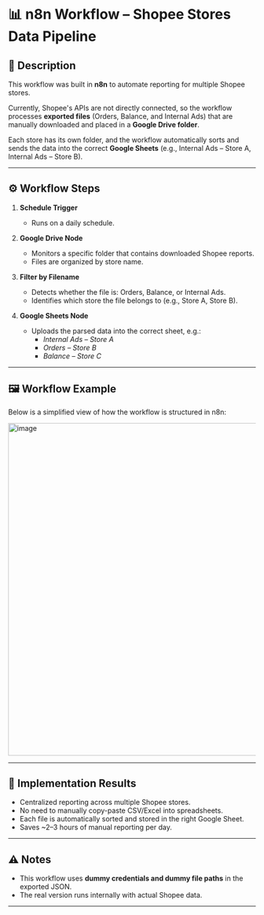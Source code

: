 # 📊 n8n Workflow – Shopee Stores Data Pipeline

## 📝 Description
This workflow was built in **n8n** to automate reporting for multiple Shopee stores.  

Currently, Shopee's APIs are not directly connected, so the workflow processes **exported files** (Orders, Balance, and Internal Ads) that are manually downloaded and placed in a **Google Drive folder**.  

Each store has its own folder, and the workflow automatically sorts and sends the data into the correct **Google Sheets** (e.g., Internal Ads – Store A, Internal Ads – Store B).

---

## ⚙️ Workflow Steps
1. **Schedule Trigger**  
   - Runs on a daily schedule.  

2. **Google Drive Node**  
   - Monitors a specific folder that contains downloaded Shopee reports.  
   - Files are organized by store name.  

3. **Filter by Filename**  
   - Detects whether the file is: Orders, Balance, or Internal Ads.  
   - Identifies which store the file belongs to (e.g., Store A, Store B).  

4. **Google Sheets Node**  
   - Uploads the parsed data into the correct sheet, e.g.:  
     - *Internal Ads – Store A*  
     - *Orders – Store B*  
     - *Balance – Store C*  

---

## 🖼️ Workflow Example
Below is a simplified view of how the workflow is structured in n8n:

<img width="1002" height="677" alt="image" src="https://github.com/user-attachments/assets/4dea98fb-cc0f-40d6-8dbd-95b12b8cc3ab" />

---

## 🚀 Implementation Results
- Centralized reporting across multiple Shopee stores.  
- No need to manually copy-paste CSV/Excel into spreadsheets.  
- Each file is automatically sorted and stored in the right Google Sheet.  
- Saves ~2–3 hours of manual reporting per day.  

---

## ⚠️ Notes
- This workflow uses **dummy credentials and dummy file paths** in the exported JSON.  
- The real version runs internally with actual Shopee data.  

---
